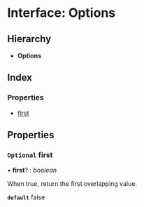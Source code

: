 
# Interface: Options

## Hierarchy

* **Options**

## Index

### Properties

* [first](_hoek_8_5_0_index_d_.intersect.options.md#optional-first)

## Properties

### `Optional` first

• **first**? : *boolean*

When true, return the first overlapping value.

**`default`** false
